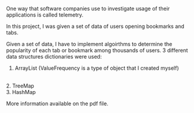 One way that software companies use to investigate usage of their applications is called telemetry.

In this project, I was given a set of data of users opening bookmarks and tabs. 

Given a set of data, I have to implement algoirthms to determine the popularity of each tab or bookmark among thousands of users. 
3 different data structures dictionaries were used: <br> 
1. ArrayList<ValueFrequency> (ValueFrequency is a type of object that I created myself)
<br>
2. TreeMap<Integer,Integer>
<br>
3. HashMap<Integer,Integer>

More information available on the pdf file.

